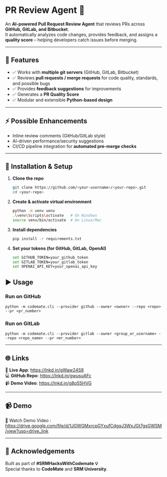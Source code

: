 # PR Review Agent 🚀

An **AI-powered Pull Request Review Agent** that reviews PRs across **GitHub, GitLab, and Bitbucket**.  
It automatically analyzes code changes, provides feedback, and assigns a **quality score** – helping developers catch issues before merging.  

---

## 📌 Features
- ✅ Works with **multiple git servers** (GitHub, GitLab, Bitbucket)  
- ✅ Reviews **pull requests / merge requests** for code quality, standards, and possible bugs  
- ✅ Provides **feedback suggestions** for improvements  
- ✅ Generates a **PR Quality Score**  
- ✅ Modular and extensible **Python-based design**  

---

## ⚡ Possible Enhancements
- Inline review comments (GitHub/GitLab style)  
- AI-driven performance/security suggestions  
- CI/CD pipeline integration for **automated pre-merge checks**  

---

## 🔧 Installation & Setup

1. **Clone the repo**  
   ```bash
   git clone https://github.com/<your-username>/<your-repo>.git
   cd <your-repo>

2. **Create & activate virtual environment**  
   ```bash
   python -m venv venv
   .\venv\Scripts\activate   # On Windows
   source venv/bin/activate  # On Linux/Mac

3. **Install dependencies**
   ```bash
   pip install -r requirements.txt


4. **Set your tokens (for GitHub, GitLab, OpenAI)**
   ```bash
   set GITHUB_TOKEN=your_github_token
   set GITLAB_TOKEN=your_gitlab_token
   set OPENAI_API_KEY=your_openai_api_key

## ▶️ Usage

### Run on **GitHub**
    python -m codemate.cli --provider github --owner <owner> --repo <repo> --pr <pr_number>

### Run on **GitLab**
    python -m codemate.cli --provider gitlab --owner <group_or_username> --repo <repo_name> --pr <mr_number>


---

## 🌐 Links

🔗 **Live App**: https://lnkd.in/gWaw24S8  
💻 **GitHub Repo**: https://lnkd.in/gwusuAFc  
📹 **Demo Video**: https://lnkd.in/g8p5SHVG  

---

## 📹 Demo

🎥 Watch Demo Video : https://drive.google.com/file/d/1JGWGMxrcpGYxufCdgqJ3WxJGt7gsGWSM/view?usp=drive_link 

---

## 🤝 Acknowledgements

Built as part of **#SRMHacksWithCodemate 💡**  
Special thanks to **CodeMate** and **SRM University**.
